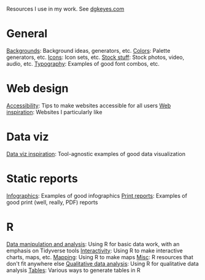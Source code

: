 Resources I use in my work. See [dgkeyes.com](dgkeyes.com)

# General
[Backgrounds](backgrounds.md): Background ideas, generators, etc.
[Colors](colors.md): Palette generators, etc.
[Icons](icons.md): Icon sets, etc.
[Stock stuff](stock-stuff.md): Stock photos, video, audio, etc.
[Typography](typography.md): Examples of good font combos, etc.

# Web design
[Accessibility](accessibility.md): Tips to make websites accessible for all users
[Web inspiration](web-inspiration.md): Websites I particularly like

# Data viz
[Data viz inspiration](dataviz-inspiration.md): Tool-agnostic examples of good data visualization

# Static reports
[Infographics](infographics.md): Examples of good infographics
[Print reports](print-reports.md): Examples of good print (well, really, PDF) reports

# R
[Data manipulation and analysis](r-data-analysis-manipulation.md): Using R for basic data work, with an emphasis on Tidyverse tools
[Interactivity](r-interactivity.md): Using R to make interactive charts, maps, etc.
[Mapping](r-mapping.md): Using R to make maps
[Misc](r-misc.md): R resources that don't fit anywhere else
[Qualitative data analysis](r-qualitative.md): Using R for qualitative data analysis
[Tables](r-tables.md): Various ways to generate tables in R
